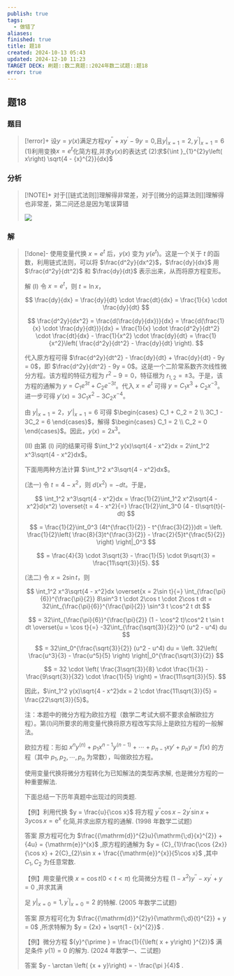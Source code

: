 ```yaml
---
publish: true
tags:
  - 做错了
aliases: 
finished: true
title: 题18
created: 2024-10-13 05:43
updated: 2024-12-10 11:23
TARGET DECK: 刷题::数二真题::2024年数二试题::题18
error: true
---
```

## 题18
### 题目
> [!error]+
> 设$y = y\left( x\right)$满足方程$x{y}^{\prime \prime } + x{y}^{\prime } - {9y} = 0$,且${\left. y\right| }_{x = 1} = 2,{\left. {y}^{\prime }\right| }_{x = 1} = 6$
> (1)利用变换$x = {e}^{t}$化简方程,并求$y\left( x\right)$的表达式
> (2)求${\int }_{1}^{2}y\left( x\right) \sqrt{4 - {x}^{2}}{dx}$
### 分析
> [!NOTE]+
> 对于[[链式法则]]理解得非常差，对于[[微分的运算法则]]理解得也非常差，第二问还总是因为笔误算错
> 
> ![](https://img.hwenyi.live/202412101923182.webp)
### 解
> [!done]-
> 使用变量代换 $x = e^t$ 后，$y(x)$ 变为 $y(e^t)$。这是一个关于 $t$ 的函数，利用链式法则，可以将 $\frac{d^2y}{dx^2}$，$\frac{dy}{dx}$ 用 $\frac{d^2y}{dt^2}$ 和 $\frac{dy}{dt}$ 表示出来，从而将原方程变形。
> 
> 解 (I) 令 $x = e^t$，则 $t = \ln x$，
> 
> $$
> \frac{dy}{dx} = \frac{dy}{dt} \cdot \frac{dt}{dx} = \frac{1}{x} \cdot \frac{dy}{dt}
> $$
> 
> $$
> \frac{d^2y}{dx^2} = \frac{d(\frac{dy}{dx})}{dx} = \frac{d(\frac{1}{x} \cdot \frac{dy}{dt})}{dx} = \frac{1}{x} \cdot \frac{d^2y}{dt^2} \cdot \frac{dt}{dx} - \frac{1}{x^2} \cdot \frac{dy}{dt} = \frac{1}{x^2}\left( \frac{d^2y}{dt^2} - \frac{dy}{dt} \right).
> $$
> 
> 代入原方程可得 $\frac{d^2y}{dt^2} - \frac{dy}{dt} + \frac{dy}{dt} - 9y = 0$，即 $\frac{d^2y}{dt^2} - 9y = 0$。这是一个二阶常系数齐次线性微分方程。该方程的特征方程为 $r^2 - 9 = 0$，特征根为 $r_{1,2} = \pm 3$。于是，该方程的通解为 $y = C_1e^{3t} + C_2e^{-3t}$。代入 $x = e^t$ 可得 $y = C_1x^3 + C_2x^{-3}$。进一步可得 $y'(x) = 3C_1x^2 - 3C_2x^{-4}$。
> 
> 由 $y|_{x=1} = 2$，$y'|_{x=1} = 6$ 可得 $\begin{cases} C_1 + C_2 = 2 \\ 3C_1 - 3C_2 = 6 \end{cases}$，解得 $\begin{cases} C_1 = 2 \\ C_2 = 0 \end{cases}$。因此，$y(x) = 2x^3$。
> 
> (II) 由第 (I) 问的结果可得 $\int_1^2 y(x)\sqrt{4 - x^2}dx = 2\int_1^2 x^3\sqrt{4 - x^2}dx$。
> 
> 下面用两种方法计算 $\int_1^2 x^3\sqrt{4 - x^2}dx$。
> 
> (法一) 令 $t = 4 - x^2$，则 $d(x^2) = -dt$。于是，
> 
> $$
> \int_1^2 x^3\sqrt{4 - x^2}dx = \frac{1}{2}\int_1^2 x^2\sqrt{4 - x^2}d(x^2) \overset{t = 4 - x^2}{=} \frac{1}{2}\int_3^0 (4 - t)\sqrt{t}(-dt)
> $$
> 
> $$
> = \frac{1}{2}\int_0^3 (4t^{\frac{1}{2}} - t^{\frac{3}{2}})dt = \left. \frac{1}{2}\left( \frac{8}{3}t^{\frac{3}{2}} - \frac{2}{5}t^{\frac{5}{2}} \right) \right|_0^3
> $$
> 
> $$
> = \frac{4}{3} \cdot 3\sqrt{3} - \frac{1}{5} \cdot 9\sqrt{3} = \frac{11\sqrt{3}}{5}.
> $$
> 
> (法二) 令 $x = 2\sin t$，则
> 
> $$
> \int_1^2 x^3\sqrt{4 - x^2}dx \overset{x = 2\sin t}{=} \int_{\frac{\pi}{6}}^{\frac{\pi}{2}} 8\sin^3 t \cdot 2\cos t \cdot 2\cos t dt = 32\int_{\frac{\pi}{6}}^{\frac{\pi}{2}} \sin^3 t \cos^2 t dt
> $$
> 
> $$
> = 32\int_{\frac{\pi}{6}}^{\frac{\pi}{2}} (1 - \cos^2 t)\cos^2 t \sin t dt \overset{u = \cos t}{=} -32\int_{\frac{\sqrt{3}}{2}}^0 (u^2 - u^4) du
> $$
> 
> $$
> = 32\int_0^{\frac{\sqrt{3}}{2}} (u^2 - u^4) du = \left. 32\left( \frac{u^3}{3} - \frac{u^5}{5} \right) \right|_0^{\frac{\sqrt{3}}{2}}
> $$
> 
> $$
> = 32 \cdot \left( \frac{3\sqrt{3}}{8} \cdot \frac{1}{3} - \frac{9\sqrt{3}}{32} \cdot \frac{1}{5} \right) = \frac{11\sqrt{3}}{5}.
> $$
> 
> 因此，$\int_1^2 y(x)\sqrt{4 - x^2}dx = 2 \cdot \frac{11\sqrt{3}}{5} = \frac{22\sqrt{3}}{5}$。
> 
> 注：本题中的微分方程为欧拉方程（数学二考试大纲不要求会解欧拉方程）。第(I)问所要求的用变量代换将原方程改写实际上是欧拉方程的一般解法。
> 
> 欧拉方程：形如 $x^ny^{(n)} + p_1x^{n-1}y^{(n-1)} + \cdots + p_{n-1}xy' + p_ny = f(x)$ 的方程（其中 $p_1, p_2, \cdots, p_n$ 为常数），叫做欧拉方程。
> 
> 使用变量代换将微分方程转化为已知解法的类型再求解, 也是微分方程的一种重要解法.
> 
> 下面总结一下历年真题中出现过的同类题.
> 
> 【例】利用代换 $y = \frac{u}{\cos x}$ 将方程 ${y}^{\prime \prime }\cos x - 2{y}^{\prime }\sin x + {3y}\cos x = {\mathrm{e}}^{x}$ 化简,并求出原方程的通解. (1998 年数学二试题)
> 
> 答案 原方程可化为 $\frac{{\mathrm{d}}^{2}u}{\mathrm{\;d}{x}^{2}} + {4u} = {\mathrm{e}}^{x}$ ,原方程的通解为 $y = {C}_{1}\frac{\cos {2x}}{\cos x} + 2{C}_{2}\sin x + \frac{{\mathrm{e}}^{x}}{5\cos x}$ ,其中 ${C}_{1},{C}_{2}$ 为任意常数.
> 
> 【例】用变量代换 $x = \cos t\left( {0 < t < \pi }\right)$ 化简微分方程 $\left( {1 - {x}^{2}}\right) {y}^{\prime \prime } - x{y}^{\prime } + y = 0$ ,并求其满
> 
> 足 ${\left. y\right| }_{x = 0} = 1,{\left. {y}^{\prime }\right| }_{x = 0} = 2$ 的特解. (2005 年数学二试题)
> 
> 答案 原方程可化为 $\frac{{\mathrm{d}}^{2}y}{\mathrm{\;d}{t}^{2}} + y = 0$ ,所求特解为 $y = {2x} + \sqrt{1 - {x}^{2}}$ .
> 
> 【例】微分方程 ${y}^{\prime } = \frac{1}{{\left( x + y\right) }^{2}}$ 满足条件 $y\left( 1\right)  = 0$ 的解为. (2024 年数学一、二试题)
> 
> 答案 $y - \arctan \left( {x + y}\right)  =  - \frac{\pi }{4}$ .